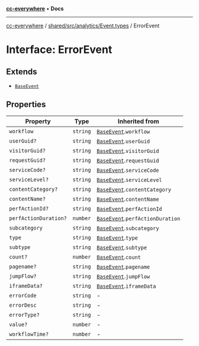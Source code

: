 [**cc-everywhere**](../../../../../index.md) • **Docs**

***

[cc-everywhere](../../../../../index.md) / [shared/src/analytics/Event.types](../index.md) / ErrorEvent

# Interface: ErrorEvent

## Extends

- [`BaseEvent`](BaseEvent.md)

## Properties

| Property | Type | Inherited from |
| ------ | ------ | ------ |
| `workflow` | `string` | [`BaseEvent`](BaseEvent.md).`workflow` |
| `userGuid?` | `string` | [`BaseEvent`](BaseEvent.md).`userGuid` |
| `visitorGuid?` | `string` | [`BaseEvent`](BaseEvent.md).`visitorGuid` |
| `requestGuid?` | `string` | [`BaseEvent`](BaseEvent.md).`requestGuid` |
| `serviceCode?` | `string` | [`BaseEvent`](BaseEvent.md).`serviceCode` |
| `serviceLevel?` | `string` | [`BaseEvent`](BaseEvent.md).`serviceLevel` |
| `contentCategory?` | `string` | [`BaseEvent`](BaseEvent.md).`contentCategory` |
| `contentName?` | `string` | [`BaseEvent`](BaseEvent.md).`contentName` |
| `perfActionId?` | `string` | [`BaseEvent`](BaseEvent.md).`perfActionId` |
| `perfActionDuration?` | `number` | [`BaseEvent`](BaseEvent.md).`perfActionDuration` |
| `subcategory` | `string` | [`BaseEvent`](BaseEvent.md).`subcategory` |
| `type` | `string` | [`BaseEvent`](BaseEvent.md).`type` |
| `subtype` | `string` | [`BaseEvent`](BaseEvent.md).`subtype` |
| `count?` | `number` | [`BaseEvent`](BaseEvent.md).`count` |
| `pagename?` | `string` | [`BaseEvent`](BaseEvent.md).`pagename` |
| `jumpFlow?` | `string` | [`BaseEvent`](BaseEvent.md).`jumpFlow` |
| `iframeData?` | `string` | [`BaseEvent`](BaseEvent.md).`iframeData` |
| `errorCode` | `string` | - |
| `errorDesc` | `string` | - |
| `errorType?` | `string` | - |
| `value?` | `number` | - |
| `workflowTime?` | `number` | - |
